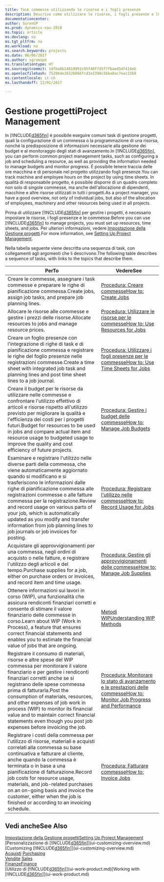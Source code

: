 ```yaml
---
title: Task commesse utilizzando le risorse e i fogli presenze
description: Descrive come utilizzare le risorse, i fogli presenze e le commesse per gestire progetti.
documentationcenter: 
author: SorenGP
ms.prod: dynamics-nav-2018
ms.topic: article
ms.devlang: na
ms.tgt_pltfrm: na
ms.workload: na
ms.search.keywords: projects
ms.date: 06/06/2017
ms.author: sgroespe
ms.translationtype: HT
ms.sourcegitcommit: 1dfba8b14019991c95f40ffd5f7fbaed5df414eb
ms.openlocfilehash: 75206de16326066fcd1e2390c5bba8ac7eac23b8
ms.contentlocale: it-ch
ms.lasthandoff: 12/01/2017

---
```

# <a name="project-management"></a><span data-ttu-id="6362c-103">Gestione progetti</span><span class="sxs-lookup"><span data-stu-id="6362c-103">Project Management</span></span>
<span data-ttu-id="6362c-104">In [!INCLUDE[d365fin](includes/d365fin_md.md)] è possibile eseguire comuni task di gestione progetti, quali la configurazione di un commessa o la programmazione di una risorsa, nonché la predisposizione di informazioni necessarie alla gestione dei budget e al monitoraggio degli stati di avanzamento.</span><span class="sxs-lookup"><span data-stu-id="6362c-104">In [!INCLUDE[d365fin](includes/d365fin_md.md)], you can perform common project management tasks, such as configuring a job and scheduling a resource, as well as providing the information needed to manage budgets and monitor progress.</span></span> <span data-ttu-id="6362c-105">È possibile tenere traccia delle ore macchina e di personale nel progetto utilizzando fogli presenze.</span><span class="sxs-lookup"><span data-stu-id="6362c-105">You can track machine and employee hours on the project by using time sheets.</span></span> <span data-ttu-id="6362c-106">In qualità di responsabile progetto, è possibile disporre di un quadro completo non solo di singole commesse, ma anche dell'allocazione di dipendenti, macchine e altre risorse utilizzati in tutti i progetti.</span><span class="sxs-lookup"><span data-stu-id="6362c-106">As a project manager, you have a good overview, not only of individual jobs, but also of the allocation of employees, machinery and other resources being used in all projects.</span></span>

<span data-ttu-id="6362c-107">Prima di utilizzare [!INCLUDE[d365fin](includes/d365fin_md.md)] per gestire i progetti, è necessario impostare le risorse, i fogli presenze e le commesse.</span><span class="sxs-lookup"><span data-stu-id="6362c-107">Before you can use [!INCLUDE[d365fin](includes/d365fin_md.md)] to manage projects, you must set up resources, time sheets, and jobs.</span></span> <span data-ttu-id="6362c-108">Per ulteriori informazioni, vedere [Impostazione della Gestione progetti](projects-setup-projects.md).</span><span class="sxs-lookup"><span data-stu-id="6362c-108">For more information, see [Setting Up Project Management](projects-setup-projects.md).</span></span>  

<span data-ttu-id="6362c-109">Nella tabella seguente viene descritta una sequenza di task, con collegamenti agli argomenti che li descrivono.</span><span class="sxs-lookup"><span data-stu-id="6362c-109">The following table describes a sequence of tasks, with links to the topics that describe them.</span></span>

| <span data-ttu-id="6362c-110">Per</span><span class="sxs-lookup"><span data-stu-id="6362c-110">To</span></span> | <span data-ttu-id="6362c-111">Vedere</span><span class="sxs-lookup"><span data-stu-id="6362c-111">See</span></span> |
| --- | --- |
| <span data-ttu-id="6362c-112">Creare le commesse, assegnare i task commesse e preparare le righe di pianificazione commessa.</span><span class="sxs-lookup"><span data-stu-id="6362c-112">Create jobs, assign job tasks, and prepare job planning lines.</span></span> |[<span data-ttu-id="6362c-113">Procedura: Creare commesse</span><span class="sxs-lookup"><span data-stu-id="6362c-113">How to: Create Jobs</span></span>](projects-how-create-jobs.md) |
| <span data-ttu-id="6362c-114">Allocare le risorse alle commesse e gestire i prezzi delle risorse.</span><span class="sxs-lookup"><span data-stu-id="6362c-114">Allocate resources to jobs and manage resource prices.</span></span> |[<span data-ttu-id="6362c-115">Procedura: Utilizzare le risorse per le commesse</span><span class="sxs-lookup"><span data-stu-id="6362c-115">How to: Use Resources for Jobs</span></span>](projects-how-use-resources.md) |
| <span data-ttu-id="6362c-116">Creare un foglio presenze con l'integrazione di righe di task e di pianificazione commessa e registrare le righe del foglio presenze nelle registrazioni commesse.</span><span class="sxs-lookup"><span data-stu-id="6362c-116">Create a time sheet with integrated job task and planning lines and post time sheet lines to a job journal.</span></span> |[<span data-ttu-id="6362c-117">Procedura: Utilizzare i fogli presenze per le commesse</span><span class="sxs-lookup"><span data-stu-id="6362c-117">How to: Use Time Sheets for Jobs</span></span>](projects-how-use-time-sheets.md) |
| <span data-ttu-id="6362c-118">Creare il budget per le risorse da utilizzare nelle commesse e confrontare l'utilizzo effettivo di articoli e risorse rispetto all'utilizzo previsto per migliorare la qualità e l'efficienza dei costi per i progetti futuri.</span><span class="sxs-lookup"><span data-stu-id="6362c-118">Budget for resources to be used in jobs and compare actual item and resource usage to budgeted usage to improve the quality and cost efficiency of future projects.</span></span> |[<span data-ttu-id="6362c-119">Procedura: Gestire i budget delle commesse</span><span class="sxs-lookup"><span data-stu-id="6362c-119">How to: Manage Job Budgets</span></span>](projects-how-manage-budgets.md) |
| <span data-ttu-id="6362c-120">Esaminare e registrare l'utilizzo nelle diverse parti della commessa, che viene automaticamente aggiornato quando si modificano e si trasferiscono le informazioni dalle righe di pianificazione commessa alle registrazioni commesse o alle fatture commessa per la registrazione.</span><span class="sxs-lookup"><span data-stu-id="6362c-120">Review and record usage on various parts of your job, which is automatically updated as you modify and transfer information from job planning lines to job journals or job invoices for posting.</span></span> |[<span data-ttu-id="6362c-121">Procedura: Registrare l'utilizzo nelle commesse</span><span class="sxs-lookup"><span data-stu-id="6362c-121">How to: Record Usage for Jobs</span></span>](projects-how-record-job-usage.md) |
| <span data-ttu-id="6362c-122">Acquistare gli approvvigionamenti per una commessa, negli ordini di acquisto o nelle fatture, e registrare l'utilizzo degli articoli e del tempo.</span><span class="sxs-lookup"><span data-stu-id="6362c-122">Purchase supplies for a job, either on purchase orders or invoices, and record item and time usage.</span></span> |[<span data-ttu-id="6362c-123">Procedura: Gestire gli approvvigionamenti delle commesse</span><span class="sxs-lookup"><span data-stu-id="6362c-123">How to: Manage Job Supplies</span></span>](projects-how-manage-project-supplies.md) |
| <span data-ttu-id="6362c-124">Ottenere informazioni sui lavori in corso (WIP), una funzionalità che assicura rendiconti finanziari corretti e consente di stimare il valore finanziario delle commesse in corso.</span><span class="sxs-lookup"><span data-stu-id="6362c-124">Learn about WIP (Work in Process), a feature that ensures correct financial statements and enables you to estimate the financial value of jobs that are ongoing.</span></span> |[<span data-ttu-id="6362c-125">Metodi WIP</span><span class="sxs-lookup"><span data-stu-id="6362c-125">Understanding WIP Methods</span></span>](projects-understanding-wip.md) |
| <span data-ttu-id="6362c-126">Registrare il consumo di materiali, risorse e altre spese del WIP commessa per monitorare il valore finanziario e per gestire i rendiconti finanziari corretti anche se si registrano delle spese commessa prima di fatturarla.</span><span class="sxs-lookup"><span data-stu-id="6362c-126">Post the consumption of materials, resources, and other expenses of job work in process (WIP) to monitor its financial value and to maintain correct financial statements even though you post job expenses before invoicing the job.</span></span> |[<span data-ttu-id="6362c-127">Procedura: Monitorare lo stato di avanzamento e le prestazioni delle commesse</span><span class="sxs-lookup"><span data-stu-id="6362c-127">How to: Monitor Job Progress and Performance</span></span>](projects-how-monitor-progress-performance.md) |
| <span data-ttu-id="6362c-128">Registrare i costi della commessa per l'utilizzo di risorse, materiali e acquisti correlati alla commessa su base continuativa e fatturare al cliente, anche quando la commessa è terminata o in base a una pianificazione di fatturazione.</span><span class="sxs-lookup"><span data-stu-id="6362c-128">Record job costs for resource usage, materials, and job-related purchases on an on-going basis and invoice the customer, either when the job is finished or according to an invoicing schedule.</span></span> |[<span data-ttu-id="6362c-129">Procedura: Fatturare commesse</span><span class="sxs-lookup"><span data-stu-id="6362c-129">How to: Invoice Jobs</span></span>](projects-how-invoice-jobs.md) |

## <a name="see-also"></a><span data-ttu-id="6362c-130">Vedi anche</span><span class="sxs-lookup"><span data-stu-id="6362c-130">See Also</span></span>
[<span data-ttu-id="6362c-131">Impostazione della Gestione progetti</span><span class="sxs-lookup"><span data-stu-id="6362c-131">Setting Up Project Management</span></span>](projects-setup-projects.md)  
<span data-ttu-id="6362c-132">[Personalizzazione di [!INCLUDE[d365fin](includes/d365fin_md.md)]](ui-customizing-overview.md)    </span><span class="sxs-lookup"><span data-stu-id="6362c-132">[Customizing [!INCLUDE[d365fin](includes/d365fin_md.md)]](ui-customizing-overview.md)    </span></span>  
<span data-ttu-id="6362c-133">[Acquisti](purchasing-manage-purchasing.md)       </span><span class="sxs-lookup"><span data-stu-id="6362c-133">[Purchasing](purchasing-manage-purchasing.md)       </span></span>  
<span data-ttu-id="6362c-134">[Vendite](sales-manage-sales.md)  </span><span class="sxs-lookup"><span data-stu-id="6362c-134">[Sales](sales-manage-sales.md)  </span></span>  
[<span data-ttu-id="6362c-135">Finanze</span><span class="sxs-lookup"><span data-stu-id="6362c-135">Finance</span></span>](finance.md)  
<span data-ttu-id="6362c-136">[Utilizzo di [!INCLUDE[d365fin](includes/d365fin_md.md)]](ui-work-product.md)</span><span class="sxs-lookup"><span data-stu-id="6362c-136">[Working with [!INCLUDE[d365fin](includes/d365fin_md.md)]](ui-work-product.md)</span></span>  

